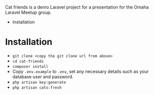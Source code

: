 Cat friends is a demo Laravel project for a presentation for the Omaha Laravel Meetup group.

<!-- MarkdownTOC -->

- Installation

<!-- /MarkdownTOC -->


# Installation

- `git clone <copy the git clone url from above>`
- `cd cat-friends`
- `composer install`
- Copy `.env.example` to `.env`, set any necessary details such as your database user and password.
- `php artisan key:generate`
- `php artisan cats:fresh`
